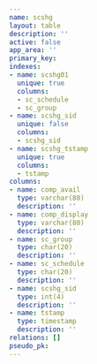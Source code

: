 ```yaml
---
name: scshg
layout: table
description: ''
active: false
app_area: ''
primary_key: 
indexes:
- name: scshg01
  unique: true
  columns:
  - sc_schedule
  - sc_group
- name: scshg_sid
  unique: false
  columns:
  - scshg_sid
- name: scshg_tstamp
  unique: true
  columns:
  - tstamp
columns:
- name: comp_avail
  type: varchar(80)
  description: ''
- name: comp_display
  type: varchar(80)
  description: ''
- name: sc_group
  type: char(20)
  description: ''
- name: sc_schedule
  type: char(20)
  description: ''
- name: scshg_sid
  type: int(4)
  description: ''
- name: tstamp
  type: timestamp
  description: ''
relations: []
pseudo_pk: 
---
```


